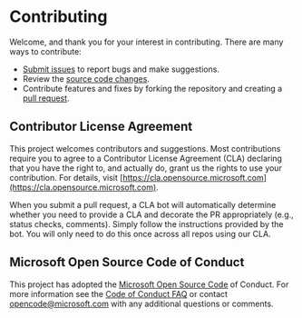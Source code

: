 # Contributing 

Welcome, and thank you for your interest in contributing. There are many ways to contribute: 
* [Submit issues](https://github.com/microsoft/Purview-Custom-Types-Tool-Solution-Accelerator/issues) to report bugs and make suggestions. 
* Review the [source code changes](https://github.com/microsoft/Purview-Custom-Types-Tool-Solution-Accelerator/pulls). 
* Contribute features and fixes by forking the repository and creating a [pull request](https://github.com/microsoft/Purview-Custom-Types-Tool-Solution-Accelerator/compare). 

## Contributor License Agreement 
This project welcomes contributors and suggestions. Most contributions require you to agree to a Contributor License Agreement (CLA) declaring that you have the right to, and actually do, grant us the rights to use your contribution. For details, visit [https://cla.opensource.microsoft.com](https://cla.opensource.microsoft.com).

When you submit a pull request, a CLA bot will automatically determine whether you need to provide a CLA and decorate the PR appropriately (e.g., status checks, comments). Simply follow the instructions provided by the bot. You will only need to do this once across all repos using our CLA. 

## Microsoft Open Source Code of Conduct
This project has adopted the [Microsoft Open Source Code](https://opensource.microsoft.com/codeofconduct/) of Conduct. For more information see the [Code of Conduct FAQ](https://opensource.microsoft.com/codeofconduct/faq/) or contact [opencode@microsoft.com](mailto:opencode@microsoft.com) with any additional questions or comments. 
